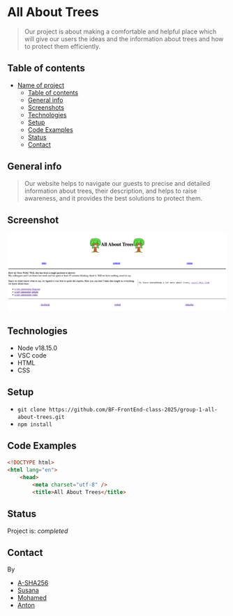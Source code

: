 # All About Trees

> Our project is about making a comfortable and helpful place which will give our
> users the ideas and the information about trees and how to protect them efficiently.

## Table of contents

- [Name of project](#all-about-trees)
  - [Table of contents](#table-of-contents)
  - [General info](#general-info)
  - [Screenshots](#screenshots)
  - [Technologies](#technologies)
  - [Setup](#setup)
  - [Code Examples](#code-examples)
  - [Status](#status)
  - [Contact](#contact)

## General info

> Our website helps to navigate our guests to precise and detailed information about trees, their description, and helps to raise awareness, and it provides the best solutions to protect them.

## Screenshot

![Example screenshot](screenshot.png)

## Technologies

- Node v18.15.0
- VSC code
- HTML
- CSS

## Setup

- `git clone https://github.com/BF-FrontEnd-class-2025/group-1-all-about-trees.git`
- `npm install`

## Code Examples

```html
<!DOCTYPE html>
<html lang="en">
    <head>
        <meta charset="utf-8" />
        <title>All About Trees</title>
```

## Status

Project is: _completed_

## Contact

By

- [A-SHA256](https://github.com/A-SHA256)
- [Susana](https://github.com/SusanaLoaiza)
- [Mohamed](https://github.com/SMElbanna200)
- [Anton](https://github.com/antonaksyuk)
